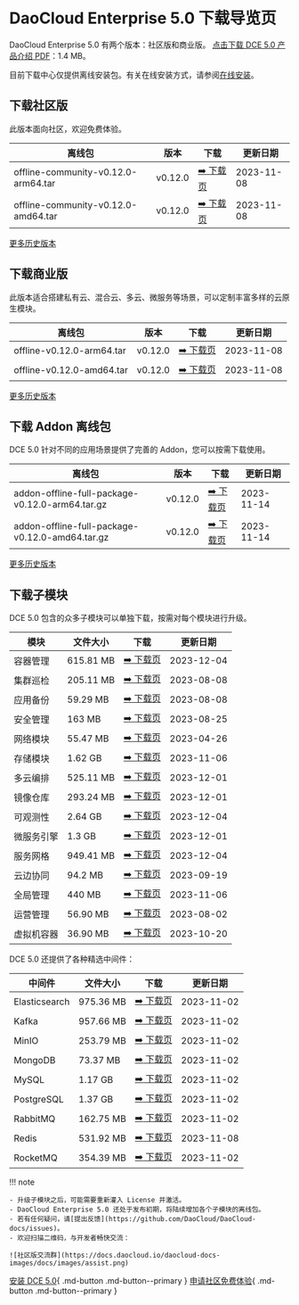 # DaoCloud Enterprise 5.0 下载导览页

DaoCloud Enterprise 5.0 有两个版本：社区版和商业版。
[点击下载 DCE 5.0 产品介绍 PDF](https://harbor-test2.cn-sh2.ufileos.com/docs/download/DCE5.0-intro.pdf)：1.4 MB。

目前下载中心仅提供离线安装包。有关在线安装方式，请参阅[在线安装](../install/index.md)。

## 下载社区版

此版本面向社区，欢迎免费体验。

| 离线包                              | 版本    | 下载                                                     | 更新日期   |
| ----------------------------------- | ------- | -------------------------------------------------------- | ---------- |
| offline-community-v0.12.0-arm64.tar | v0.12.0 | [:arrow_right: 下载页](./free/dce5-installer-v0.12.0.md) | 2023-11-08 |
| offline-community-v0.12.0-amd64.tar | v0.12.0 | [:arrow_right: 下载页](./free/dce5-installer-v0.12.0.md) | 2023-11-08 |

[更多历史版本](./free/dce5-installer-history.md)

## 下载商业版

此版本适合搭建私有云、混合云、多云、微服务等场景，可以定制丰富多样的云原生模块。

| 离线包                    | 版本    | 下载                                                         | 更新日期   |
| ------------------------- | ------- | ------------------------------------------------------------ | ---------- |
| offline-v0.12.0-arm64.tar | v0.12.0 | [:arrow_right: 下载页](./business/dce5-installer-v0.12.0.md) | 2023-11-08 |
| offline-v0.12.0-amd64.tar | v0.12.0 | [:arrow_right: 下载页](./business/dce5-installer-v0.12.0.md) | 2023-11-08 |

[更多历史版本](./business/dce5-installer-history.md)

## 下载 Addon 离线包

DCE 5.0 针对不同的应用场景提供了完善的 Addon，您可以按需下载使用。

| 离线包                                          | 版本    | 下载                                       | 更新日期   |
| ----------------------------------------------- | ------- | ------------------------------------------ | ---------- |
| addon-offline-full-package-v0.12.0-arm64.tar.gz | v0.12.0 | [:arrow_right: 下载页](./addon/v0.12.0.md) | 2023-11-14 |
| addon-offline-full-package-v0.12.0-amd64.tar.gz | v0.12.0 | [:arrow_right: 下载页](./addon/v0.12.0.md) | 2023-11-14 |

[更多历史版本](./addon/history.md)

## 下载子模块

DCE 5.0 包含的众多子模块可以单独下载，按需对每个模块进行升级。

| 模块     | 文件大小  | 下载                                           | 更新日期   |
| -------- | --------- | ---------------------------------------------- | ---------- |
| 容器管理 | 615.81 MB  | [:arrow_right: 下载页](./modules/ghippo.md)    | 2023-12-04 |
| 集群巡检 | 205.11 MB | [:arrow_right: 下载页](./modules/kcollie.md)   | 2023-08-08 |
| 应用备份 | 59.29 MB  | [:arrow_right: 下载页](./modules/kcoral.md)    | 2023-08-08 |
| 安全管理 | 163 MB    | [:arrow_right: 下载页](./modules/dowl.md)      | 2023-08-25 |
| 网络模块 | 55.47 MB  | [:arrow_right: 下载页](./modules/spidernet.md) | 2023-04-26 |
| 存储模块 | 1.62 GB   | [:arrow_right: 下载页](./modules/hwameistor.md) | 2023-11-06 |
| 多云编排 | 525.11 MB | [:arrow_right: 下载页](./modules/kairship.md)  | 2023-12-01 |
| 镜像仓库 | 293.24 MB | [:arrow_right: 下载页](./modules/kangaroo.md)  | 2023-12-01 |
| 可观测性 | 2.64 GB   | [:arrow_right: 下载页](./modules/insight.md)   | 2023-12-04 |
| 微服务引擎 | 1.3 GB   | [:arrow_right: 下载页](./modules/skoala.md)   | 2023-12-01 |
| 服务网格 | 949.41 MB  | [:arrow_right: 下载页](./modules/mspider.md)  | 2023-12-04 |
| 云边协同 | 94.2 MB   | [:arrow_right: 下载页](./modules/kant.md)      | 2023-09-19 |
| 全局管理 | 440 MB    | [:arrow_right: 下载页](./modules/ghippo.md)    | 2023-11-06 |
| 运营管理 | 56.90 MB  | [:arrow_right: 下载页](./modules/gmagpie.md)   | 2023-08-02 |
| 虚拟机容器 | 36.90 MB | [:arrow_right: 下载页](./modules/virtnest.md) | 2023-10-20 |

DCE 5.0 还提供了各种精选中间件：

| 中间件           | 文件大小  | 下载                                                         | 更新日期       |
|---------------| --------- |------------------------------------------------------------|------------|
| Elasticsearch |975.36 MB| [:arrow_right: 下载页](./modules/middleware/elasticsearch.md) | 2023-11-02 |
| Kafka         |957.66 MB| [:arrow_right: 下载页](./modules/middleware/kafka.md)         | 2023-11-02 |
| MinIO         |253.79 MB| [:arrow_right: 下载页](./modules/middleware/minio.md)         | 2023-11-02 |
| MongoDB       |73.37 MB| [:arrow_right: 下载页](./modules/middleware/mongodb.md)       | 2023-11-02 |
| MySQL         |1.17 GB| [:arrow_right: 下载页](./modules/middleware/mysql.md)         | 2023-11-02 |
| PostgreSQL    |1.37 GB| [:arrow_right: 下载页](./modules/middleware/postgresql.md)    | 2023-11-02 |
| RabbitMQ      |162.75 MB| [:arrow_right: 下载页](./modules/middleware/rabbitmq.md)      | 2023-11-02 |
| Redis |531.92 MB| [:arrow_right: 下载页](./modules/middleware/redis.md) |2023-11-08|
| RocketMQ      |354.39 MB| [:arrow_right: 下载页](./modules/middleware/rocketmq.md)      |2023-11-02 |

!!! note

    - 升级子模块之后，可能需要重新灌入 License 并激活。
    - DaoCloud Enterprise 5.0 还处于发布初期，将陆续增加各个子模块的离线包。
    - 若有任何疑问，请[提出反馈](https://github.com/DaoCloud/DaoCloud-docs/issues)。
    - 欢迎扫描二维码，与开发者畅快交流：

    ![社区版交流群](https://docs.daocloud.io/daocloud-docs-images/docs/images/assist.png)

[安装 DCE 5.0](../install/index.md){ .md-button .md-button--primary }
[申请社区免费体验](../dce/license0.md){ .md-button .md-button--primary }
